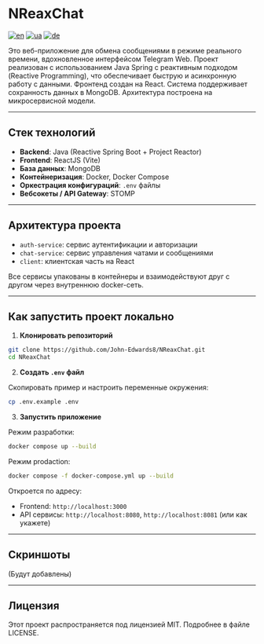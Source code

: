 # NReaxChat
[![en](https://img.shields.io/badge/lang-en-red.svg)](https://github.com/John-Edwards8/NReaxChat/blob/main/README.en.md)
[![ua](https://img.shields.io/badge/lang-ua-blue.svg)](https://github.com/John-Edwards8/NReaxChat/blob/main/README.ua.md)
[![de](https://img.shields.io/badge/lang-de-yellow.svg)](https://github.com/John-Edwards8/NReaxChat/blob/main/README.de.md)

Это веб-приложение для обмена сообщениями в режиме реального времени, вдохновленное интерфейсом Telegram Web. Проект реализован с использованием Java Spring с реактивным подходом (Reactive Programming), что обеспечивает быструю и асинхронную работу с данными. Фронтенд создан на React. Система поддерживает сохранность данных в MongoDB. 
Архитектура построена на микросервисной модели.

---

## Стек технологий

- **Backend**: Java (Reactive Spring Boot + Project Reactor)
- **Frontend**: ReactJS (Vite)
- **База данных**: MongoDB
- **Контейнеризация**: Docker, Docker Compose
- **Оркестрация конфигураций**: `.env` файлы
- **Вебсокеты / API Gateway**: STOMP

---

## Архитектура проекта

- `auth-service`: сервис аутентификации и авторизации
- `chat-service`: сервис управления чатами и сообщениями
- `client`: клиентская часть на React

Все сервисы упакованы в контейнеры и взаимодействуют друг с другом через внутреннюю docker-сеть.

---

## Как запустить проект локально

1. **Клонировать репозиторий**

```bash
git clone https://github.com/John-Edwards8/NReaxChat.git
cd NReaxChat
```

2. **Создать `.env` файл**

Скопировать пример и настроить переменные окружения:
```bash
cp .env.example .env
```

3. **Запустить приложение**

Режим разработки:

```bash
docker compose up --build
```

Режим prodaction:

```bash
docker compose -f docker-compose.yml up --build
```

Откроется по адресу:

- Frontend: `http://localhost:3000`
- API сервисы: `http://localhost:8080`, `http://localhost:8081` (или как укажете)

---

## Скриншоты

(Будут добавлены)

---

## Лицензия

Этот проект распространяется под лицензией MIT. Подробнее в файле LICENSE.